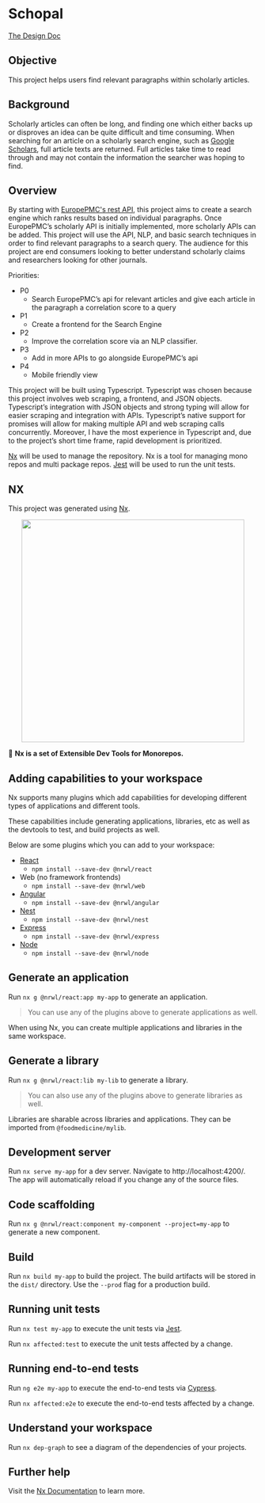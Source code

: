 # Schopal

[The Design Doc](https://docs.google.com/document/d/1Kcmq8WQPmOR5ij3Ew3ZLjD97PZUZ5lFbQ5T8dc-39Ag/edit#)

## Objective

This project helps users find relevant paragraphs within scholarly articles.

## Background

Scholarly articles can often be long, and finding one which either backs up or disproves an idea can be quite difficult and time consuming. When searching for an article on a scholarly search engine, such as [Google Scholars](https://scholar.google.com/), full article texts are returned. Full articles take time to read through and may not contain the information the searcher was hoping to find.

## Overview
By starting with [EuropePMC's rest API](https://europepmc.org/RestfulWebService), this project aims to create a search engine which ranks results based on individual paragraphs. Once EuropePMC’s scholarly API is initially implemented, more scholarly APIs can be added.
This project will use the API, NLP, and basic search techniques in order to find relevant paragraphs to a search query. 
The audience for this project are end consumers looking to better understand scholarly claims and researchers looking for other journals.

Priorities:
- P0
  -  Search EuropePMC’s api for relevant articles and give each article in the paragraph a correlation score to a query
- P1
  - Create a frontend for the Search Engine
- P2
  - Improve the correlation score via an NLP classifier.
- P3
  - Add in more APIs to go alongside EuropePMC’s api
- P4
  - Mobile friendly view
  
This project will be built using Typescript. Typescript was chosen because this project involves web scraping, a frontend, and JSON objects. Typescript’s integration with JSON objects and strong typing will allow for easier scraping and integration with APIs. Typescript’s native support for promises will allow for making multiple API and web scraping calls concurrently.
Moreover, I have the most experience in Typescript and, due to the project’s short time frame, rapid development is prioritized.

[Nx](https://nx.dev/) will be used to manage the repository. Nx is a tool for managing mono repos and multi package repos. [Jest](https://jestjs.io/) will be used to run the unit tests.

## NX

This project was generated using [Nx](https://nx.dev).

<p align="center"><img src="https://raw.githubusercontent.com/nrwl/nx/master/nx-logo.png" width="450"></p>

🔎 **Nx is a set of Extensible Dev Tools for Monorepos.**

## Adding capabilities to your workspace

Nx supports many plugins which add capabilities for developing different types of applications and different tools.

These capabilities include generating applications, libraries, etc as well as the devtools to test, and build projects as well.

Below are some plugins which you can add to your workspace:

- [React](https://reactjs.org)
  - `npm install --save-dev @nrwl/react`
- Web (no framework frontends)
  - `npm install --save-dev @nrwl/web`
- [Angular](https://angular.io)
  - `npm install --save-dev @nrwl/angular`
- [Nest](https://nestjs.com)
  - `npm install --save-dev @nrwl/nest`
- [Express](https://expressjs.com)
  - `npm install --save-dev @nrwl/express`
- [Node](https://nodejs.org)
  - `npm install --save-dev @nrwl/node`

## Generate an application

Run `nx g @nrwl/react:app my-app` to generate an application.

> You can use any of the plugins above to generate applications as well.

When using Nx, you can create multiple applications and libraries in the same workspace.

## Generate a library

Run `nx g @nrwl/react:lib my-lib` to generate a library.

> You can also use any of the plugins above to generate libraries as well.

Libraries are sharable across libraries and applications. They can be imported from `@foodmedicine/mylib`.

## Development server

Run `nx serve my-app` for a dev server. Navigate to http://localhost:4200/. The app will automatically reload if you change any of the source files.

## Code scaffolding

Run `nx g @nrwl/react:component my-component --project=my-app` to generate a new component.

## Build

Run `nx build my-app` to build the project. The build artifacts will be stored in the `dist/` directory. Use the `--prod` flag for a production build.

## Running unit tests

Run `nx test my-app` to execute the unit tests via [Jest](https://jestjs.io).

Run `nx affected:test` to execute the unit tests affected by a change.

## Running end-to-end tests

Run `ng e2e my-app` to execute the end-to-end tests via [Cypress](https://www.cypress.io).

Run `nx affected:e2e` to execute the end-to-end tests affected by a change.

## Understand your workspace

Run `nx dep-graph` to see a diagram of the dependencies of your projects.

## Further help

Visit the [Nx Documentation](https://nx.dev) to learn more.
